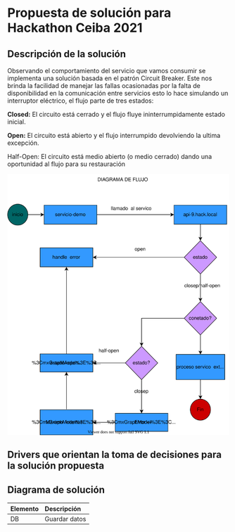# Propuesta de solución para Hackathon Ceiba 2021

## Descripción de la solución
Observando el comportamiento del servicio que vamos  consumir  se implementa   una solución  basada en  el patrón Circuit Breaker. 
Este  nos brinda   la facilidad de   manejar las  fallas  ocasionadas  por la  falta de disponibilidad en la  comunicación entre servicios   esto  lo hace simulando  un interruptor  eléctrico, el  flujo  parte de tres  estados:

<b>Closed:</b> El circuito está cerrado y el flujo fluye ininterrumpidamente estado inicial.

<b>Open:</b> El circuito está abierto y el flujo interrumpido devolviendo la ultima excepción.

</b>Half-Open:</b> El circuito está medio abierto (o medio cerrado) dando una oportunidad al flujo para su restauración

![Diagrama componentes!](./patron-circuit-breck-diagrama-flujo.svg "Diagrama de Solución")

## Drivers que orientan la toma de decisiones para la solución propuesta
<b>  </b>
## Diagrama de solución

| Elemento | Descripción |
| :----    | :---        | 
| DB | Guardar datos |    
